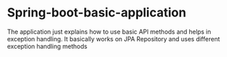 # Spring-boot-basic-application
The application just explains how to use basic API methods and helps in exception handling. It basically works on JPA Repository and uses different exception handling methods
